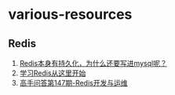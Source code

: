 # various-resources
## Redis
1. [Redis本身有持久化，为什么还要写进mysql呢？](https://www.v2ex.com/t/219551)
2. [学习Redis从这里开始](http://www.epubit.com.cn/article/200)
3. [高手问答第147期-Redis开发与运维](http://www.oschina.net/question/2720166_2236230)
